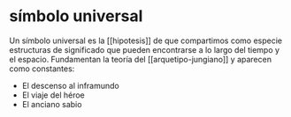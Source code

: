 # símbolo universal
Un símbolo universal es la [[hipotesis]] de que compartimos como especie estructuras de significado que pueden encontrarse a lo largo del tiempo y el espacio. Fundamentan la teoría del [[arquetipo-jungiano]] y aparecen como constantes:

- El descenso al inframundo
- El viaje del héroe
- El anciano sabio
